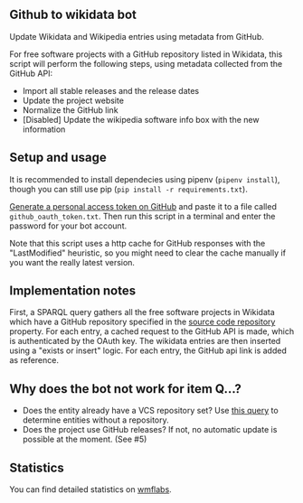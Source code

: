 ## Github to wikidata bot

Update Wikidata and Wikipedia entries using metadata from GitHub.

For free software projects with a GitHub repository listed in Wikidata,
this script will perform the following steps,
using metadata collected from the GitHub API:

* Import all stable releases and the release dates
* Update the project website
* Normalize the GitHub link
* [Disabled] Update the wikipedia software info box with the new information


## Setup and usage

It is recommended to install dependecies using pipenv (`pipenv install`),
though you can still use pip (`pip install -r requirements.txt`).

[Generate a personal access token on GitHub][github-token]
and paste it to a file called `github_oauth_token.txt`.
Then run this script in a terminal and enter the password for your bot account.

Note that this script uses a http cache for GitHub responses
with the "LastModified" heuristic, so you might need to clear the cache manually
if you want the really latest version.

## Implementation notes

First, a SPARQL query gathers all the free software projects in Wikidata
which have a GitHub repository specified in the [source code repository][repo-property] property.
For each entry, a cached request to the GitHub API is made,
which is authenticated by the OAuth key.
The wikidata entries are then inserted using a "exists or insert" logic.
For each entry, the GitHub api link is added as reference.

## Why does the bot not work for item Q…?

* Does the entity already have a VCS repository set? Use [this query][no-repo-query]
  to determine entities without a repository.
* Does the project use GitHub releases? If not, no automatic update is possible at the moment. (See #5)

## Statistics

You can find detailed statistics on [wmflabs][wmflabs].

[github-token]: https://help.github.com/articles/creating-a-personal-access-token-for-the-command-line/
[repo-property]: https://www.wikidata.org/wiki/Property:P1324
[no-repo-query]: https://github.com/konstin/github-wikidata-bot/blob/master/free_software_without_repository.rq
[wmflabs]: https://xtools.wmflabs.org/ec/wikidata/Github-wiki-bot

